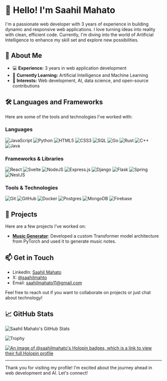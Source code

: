 # 👋 Hello! I'm Saahil Mahato

I'm a passionate web developer with 3 years of experience in building dynamic and responsive web applications. I love turning ideas into reality with clean, efficient code. Currently, I'm diving into the world of Artificial Intelligence to enhance my skill set and explore new possibilities.

## 🚀 About Me

- 💻 **Experience:** 3 years in web application development
- 🌱 **Currently Learning:** Artificial Intelligence and Machine Learning
- 🎯 **Interests:** Web development, AI, data science, and open-source contributions

## 🛠️ Languages and Frameworks

Here are some of the tools and technologies I've worked with:

### Languages
![JavaScript](https://img.shields.io/badge/javascript-%23323330.svg?style=for-the-badge&logo=javascript&logoColor=%23F7DF1E)
![Python](https://img.shields.io/badge/python-3670A0?style=for-the-badge&logo=python&logoColor=ffdd54)
![HTML5](https://img.shields.io/badge/html5-%23E34F26.svg?style=for-the-badge&logo=html5&logoColor=white)
![CSS3](https://img.shields.io/badge/css3-%231572B6.svg?style=for-the-badge&logo=css3&logoColor=white)
![SQL](https://img.shields.io/badge/SQL-00000F?style=for-the-badge&logo=sql&logoColor=white)
![Go](https://img.shields.io/badge/go-%2300ADD8.svg?style=for-the-badge&logo=go&logoColor=white)
![Rust](https://img.shields.io/badge/rust-%23000000.svg?style=for-the-badge&logo=rust&logoColor=white)
![C++](https://img.shields.io/badge/c++-%2300599C.svg?style=for-the-badge&logo=c%2B%2B&logoColor=white)
![Java](https://img.shields.io/badge/java-%23ED8B00.svg?style=for-the-badge&logo=java&logoColor=white)

### Frameworks & Libraries
![React](https://img.shields.io/badge/react-%2320232a.svg?style=for-the-badge&logo=react&logoColor=%2361DAFB)
![Svelte](https://img.shields.io/badge/svelte-%23f1413d.svg?style=for-the-badge&logo=svelte&logoColor=white)
![NodeJS](https://img.shields.io/badge/node.js-6DA55F?style=for-the-badge&logo=node.js&logoColor=white)
![Express.js](https://img.shields.io/badge/express.js-%23404d59.svg?style=for-the-badge&logo=express&logoColor=%2361DAFB)
![Django](https://img.shields.io/badge/django-%23092E20.svg?style=for-the-badge&logo=django&logoColor=white)
![Flask](https://img.shields.io/badge/flask-%23000.svg?style=for-the-badge&logo=flask&logoColor=white)
![Spring](https://img.shields.io/badge/spring-%236DB33F.svg?style=for-the-badge&logo=spring&logoColor=white)
![NestJS](https://img.shields.io/badge/nestjs-%23E0234E.svg?style=for-the-badge&logo=nestjs&logoColor=white)

### Tools & Technologies
![Git](https://img.shields.io/badge/git-%23F05033.svg?style=for-the-badge&logo=git&logoColor=white)
![GitHub](https://img.shields.io/badge/github-%23121011.svg?style=for-the-badge&logo=github&logoColor=white)
![Docker](https://img.shields.io/badge/docker-%230db7ed.svg?style=for-the-badge&logo=docker&logoColor=white)
![Postgres](https://img.shields.io/badge/postgres-%23316192.svg?style=for-the-badge&logo=postgresql&logoColor=white)
![MongoDB](https://img.shields.io/badge/MongoDB-%234ea94b.svg?style=for-the-badge&logo=mongodb&logoColor=white)
![Firebase](https://img.shields.io/badge/firebase-%23039BE5.svg?style=for-the-badge&logo=firebase)

## 🌟 Projects

Here are a few projects I've worked on:

- **[Music Generator](https://github.com/saahil-mahato/music-generator)**: Developed a custom Transformer model architecture from PyTorch and used it to generate music notes.

## 📫 Get in Touch

- LinkedIn: [Saahil Mahato](https://www.linkedin.com/in/saahil-mahato-6810ba171/)
- X: [@saahilmahto](https://x.com/saahilmahto)
- Email: [saahilmahato11@gmail.com](mailto:saahilmahato11@gmail.com)

Feel free to reach out if you want to collaborate on projects or just chat about technology!

## 📈 GitHub Stats

![Saahil Mahato's GitHub Stats](https://github-readme-stats.vercel.app/api?username=saahil-mahato&show_icons=true&theme=vue-dark)

![Trophy](https://github-profile-trophy.vercel.app/?username=saahil-mahato&theme=juicyfresh)

[![An image of @saahilmahato's Holopin badges, which is a link to view their full Holopin profile](https://holopin.me/saahilmahato)](https://holopin.io/@saahilmahato)

---

Thank you for visiting my profile! I'm excited about the journey ahead in web development and AI. Let's connect!
